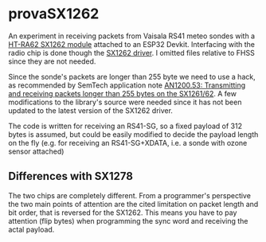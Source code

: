 provaSX1262
===
An experiment in receiving packets from Vaisala RS41 meteo sondes with a [HT-RA62 SX1262 module](https://heltec.org/project/ht-ra62/) attached to an ESP32 Devkit. Interfacing with the radio chip is done though the [SX1262 driver](https://github.com/Lora-net/sx126x_driver). I omitted files relative to FHSS since they are not needed.

Since the sonde's packets are longer than 255 byte we need to use a hack, as recommended by SemTech application note [AN1200.53: Transmitting and receiving packets longer than 255 bytes on the SX1261/62](https://semtech.my.salesforce.com/sfc/p/E0000000JelG/a/3n000000qSr5/_k7DWETSW27pcUXl2q6mgqTRbGdaR02ue716zGGCLMQ).
A few modifications to the library's source were needed since it has not been updated to the latest version of the SX1262 driver.

The code is written for receiving an RS41-SG, so a fixed payload of 312 bytes is assumed, but could be easily modified to decide the payload length on the fly (e.g. for receiving an RS41-SG+XDATA, i.e. a sonde with ozone sensor attached)

Differences with SX1278
---
The two chips are completely different. From a programmer's perspective the two main points of attention are the cited limitation on packet length and bit order, that is reversed for the SX1262. This means you have to pay attention (flip bytes) when programming the sync word and receiving the actal payload.